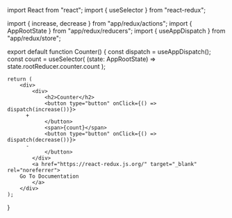 import React from "react";
import { useSelector } from "react-redux";

import { increase, decrease } from "app/redux/actions";
import { AppRootState } from "app/redux/reducers";
import { useAppDispatch } from "app/redux/store";

export default function Counter() {
const dispatch = useAppDispatch();
const count = useSelector(
(state: AppRootState) => state.rootReducer.counter.count
);

    return (
    	<div>
    		<div>
    			<h2>Counter</h2>
    			<button type="button" onClick={() => dispatch(increase())}>
          +
    			</button>
    			<span>{count}</span>
    			<button type="button" onClick={() => dispatch(decrease())}>
          -
    			</button>
    		</div>
    		<a href="https://react-redux.js.org/" target="_blank" rel="noreferrer">
        Go To Documentation
    		</a>
    	</div>
    );

}
